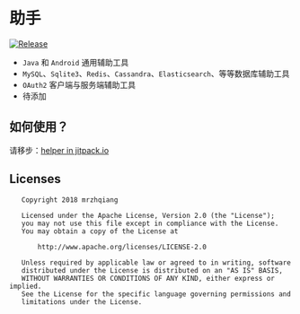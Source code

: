 [helper in jitpack.io]:https://jitpack.io/#mrzhqiang/helper

# 助手 
[![Release](https://jitpack.io/v/mrzhqiang/helper.svg)](https://jitpack.io/#mrzhqiang/helper)
- `Java` 和 `Android` 通用辅助工具
- `MySQL`、`Sqlite3`、`Redis`、`Cassandra`、`Elasticsearch`、等等数据库辅助工具
- `OAuth2` 客户端与服务端辅助工具
- 待添加

## 如何使用？
请移步：[helper in jitpack.io]

## Licenses
```
   Copyright 2018 mrzhqiang

   Licensed under the Apache License, Version 2.0 (the "License");
   you may not use this file except in compliance with the License.
   You may obtain a copy of the License at

       http://www.apache.org/licenses/LICENSE-2.0

   Unless required by applicable law or agreed to in writing, software
   distributed under the License is distributed on an "AS IS" BASIS,
   WITHOUT WARRANTIES OR CONDITIONS OF ANY KIND, either express or implied.
   See the License for the specific language governing permissions and
   limitations under the License.
```

